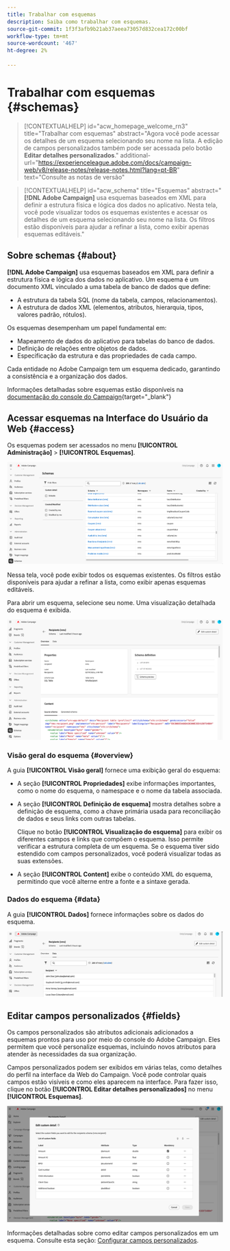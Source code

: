 ```yaml
---
title: Trabalhar com esquemas
description: Saiba como trabalhar com esquemas.
source-git-commit: 1f3f3afb9b21ab37aeea73057d832cea172c00bf
workflow-type: tm+mt
source-wordcount: '467'
ht-degree: 2%

---
```


# Trabalhar com esquemas {#schemas}

>[!CONTEXTUALHELP]
>id="acw_homepage_welcome_rn3"
>title="Trabalhar com esquemas"
>abstract="Agora você pode acessar os detalhes de um esquema selecionando seu nome na lista. A edição de campos personalizados também pode ser acessada pelo botão **Editar detalhes personalizados**."
>additional-url="https://experienceleague.adobe.com/docs/campaign-web/v8/release-notes/release-notes.html?lang=pt-BR" text="Consulte as notas de versão"



>[!CONTEXTUALHELP]
>id="acw_schema"
>title="Esquemas"
>abstract="**[!DNL Adobe Campaign]** usa esquemas baseados em XML para definir a estrutura física e lógica dos dados no aplicativo. Nesta tela, você pode visualizar todos os esquemas existentes e acessar os detalhes de um esquema selecionando seu nome na lista. Os filtros estão disponíveis para ajudar a refinar a lista, como exibir apenas esquemas editáveis."

## Sobre schemas {#about}

**[!DNL Adobe Campaign]** usa esquemas baseados em XML para definir a estrutura física e lógica dos dados no aplicativo. Um esquema é um documento XML vinculado a uma tabela de banco de dados que define:

* A estrutura da tabela SQL (nome da tabela, campos, relacionamentos).
* A estrutura de dados XML (elementos, atributos, hierarquia, tipos, valores padrão, rótulos).

Os esquemas desempenham um papel fundamental em:

* Mapeamento de dados do aplicativo para tabelas do banco de dados.
* Definição de relações entre objetos de dados.
* Especificação da estrutura e das propriedades de cada campo.

Cada entidade no Adobe Campaign tem um esquema dedicado, garantindo a consistência e a organização dos dados.

Informações detalhadas sobre esquemas estão disponíveis na [documentação do console do Campaign](https://experienceleague.adobe.com/en/docs/campaign/campaign-v8/developer/shemas-forms/schemas){target="_blank"}

## Acessar esquemas na Interface do Usuário da Web {#access}

Os esquemas podem ser acessados no menu **[!UICONTROL Administração]** > **[!UICONTROL Esquemas]**.

![](assets/schemas-list.png)

Nessa tela, você pode exibir todos os esquemas existentes. Os filtros estão disponíveis para ajudar a refinar a lista, como exibir apenas esquemas editáveis.

Para abrir um esquema, selecione seu nome. Uma visualização detalhada do esquema é exibida.

![](assets/schema-details.png)

### Visão geral do esquema {#overview}

A guia **[!UICONTROL Visão geral]** fornece uma exibição geral do esquema:

* A seção **[!UICONTROL Propriedades]** exibe informações importantes, como o nome do esquema, o namespace e o nome da tabela associada.

* A seção **[!UICONTROL Definição de esquema]** mostra detalhes sobre a definição de esquema, como a chave primária usada para reconciliação de dados e seus links com outras tabelas.

  Clique no botão **[!UICONTROL Visualização do esquema]** para exibir os diferentes campos e links que compõem o esquema. Isso permite verificar a estrutura completa de um esquema. Se o esquema tiver sido estendido com campos personalizados, você poderá visualizar todas as suas extensões.

* A seção **[!UICONTROL Content]** exibe o conteúdo XML do esquema, permitindo que você alterne entre a fonte e a sintaxe gerada.

### Dados do esquema {#data}

A guia **[!UICONTROL Dados]** fornece informações sobre os dados do esquema.

![](assets/schemas-data.png)

## Editar campos personalizados {#fields}

Os campos personalizados são atributos adicionais adicionados a esquemas prontos para uso por meio do console do Adobe Campaign. Eles permitem que você personalize esquemas, incluindo novos atributos para atender às necessidades da sua organização.

Campos personalizados podem ser exibidos em várias telas, como detalhes do perfil na interface da Web do Campaign. Você pode controlar quais campos estão visíveis e como eles aparecem na interface. Para fazer isso, clique no botão **[!UICONTROL Editar detalhes personalizados]** no menu **[!UICONTROL Esquemas]**.

![](assets/schemas-custom.png)

Informações detalhadas sobre como editar campos personalizados em um esquema. Consulte esta seção: [Configurar campos personalizados](../administration/custom-fields.md).
